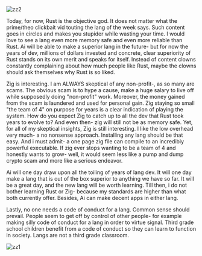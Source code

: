 ![zz2](https://github.com/user-attachments/assets/e54f4c9f-843b-4ae3-85b3-515c673b739e)




Today, for now, Rust is the objective god. It does not matter what the prime/theo clickbait vid touting the lang of the week says. Such content goes in circles and makes you stupider while wasting your time. I would love to see a lang even more memory safe and even more reliable than Rust. Ai will be able to make a superior lang in the future- but for now the years of dev, millions of dollars invested and concrete, clear superiority of Rust stands on its own merit and speaks for itself. Instead of content clowns constantly complaining about how much people like Rust, maybe the clowns should ask themselves why Rust is so liked.

Zig is interesting. I am ALWAYS skeptical of any non-profit-, as so many are scams. The obvious scam is to hype a cause, make a huge salary to live off while supposedly doing "non-profit" work. Moreover, the money gained from the scam is laundered and used for personal gain. Zig staying so small "the team of 4" on purpose for years is a clear indication of playing the system. How do you expect Zig to catch up to all the dev that Rust took years to evolve to? And even then- zig will still not be as memory safe. Yet, for all of my skeptical insights, Zig is still interesting. I like the low overhead very much- a no nonsense approach. Installing any lang should be that easy. And i must admit- a one page zig file can compile to an incredibly powerful executable. If zig ever stops wanting to be a team of 4 and honestly wants to grow- well, it would seem less like a pump and dump crypto scam and more like a serious endeavor.

Ai will one day draw upon all the toiling of years of lang dev. It will one day make a lang that is out of the box superior to anything we have so far. It will be a great day, and the new lang will be worth learning. Till then, i do not bother learning Rust or Zig- because my standards are higher than what both currently offer. Besides, Ai can make decent apps in either lang.

Lastly, no one needs a code of conduct for a lang. Common sense should prevail. People seem to get off by control of other people- for example making silly code of conduct for a lang in order to virtue signal. Third grade school children benefit from a code of conduct so they can learn to function in society. Langs are not a third grade classroom. 





![zz1](https://github.com/user-attachments/assets/26522f0b-7f6e-43b8-9298-d24958cd6ec4)
